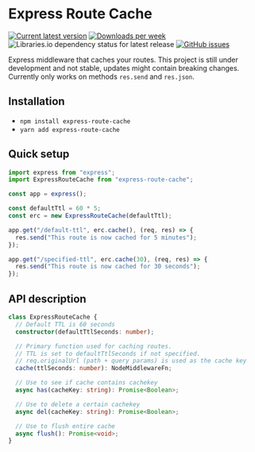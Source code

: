 # Express Route Cache

[![Current latest version](https://img.shields.io/npm/v/express-route-cache)](https://github.com/viktorzetterstrom/express-route-cache)
[![Downloads per week](https://img.shields.io/npm/dw/express-route-cache)](https://github.com/viktorzetterstrom/express-route-cache)
![Libraries.io dependency status for latest release](https://img.shields.io/librariesio/release/npm/express-route-cache)
[![GitHub issues](https://img.shields.io/github/issues/viktorzetterstrom/express-route-cache)](https://github.com/viktorzetterstrom/express-route-cache/issues)

Express middleware that caches your routes. This project is still under development and not stable, updates might contain breaking changes. Currently only works on methods `res.send` and `res.json`.

## Installation

- `npm install express-route-cache`
- `yarn add express-route-cache`

## Quick setup

```typescript
import express from "express";
import ExpressRouteCache from "express-route-cache";

const app = express();

const defaultTtl = 60 * 5;
const erc = new ExpressRouteCache(defaultTtl);

app.get("/default-ttl", erc.cache(), (req, res) => {
  res.send("This route is now cached for 5 minutes");
});

app.get("/specified-ttl", erc.cache(30), (req, res) => {
  res.send("This route is now cached for 30 seconds");
});
```

## API description

```typescript
class ExpressRouteCache {
  // Default TTL is 60 seconds
  constructor(defaultTtlSeconds: number);

  // Primary function used for caching routes.
  // TTL is set to defaultTtlSeconds if not specified.
  // req.originalUrl (path + query params) is used as the cache key
  cache(ttlSeconds: number): NodeMiddlewareFn;

  // Use to see if cache contains cachekey
  async has(cacheKey: string): Promise<Boolean>;

  // Use to delete a certain cachekey
  async del(cacheKey: string): Promise<Boolean>;

  // Use to flush entire cache
  async flush(): Promise<void>;
}
```
